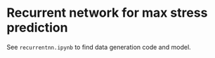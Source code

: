 # Recurrent network for max stress prediction

See ``recurrentnn.ipynb`` to find data generation code and model.